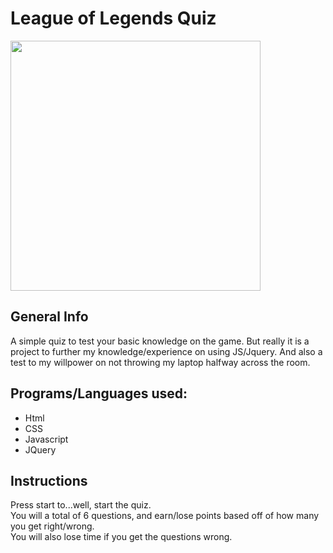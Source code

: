 # League of Legends Quiz

<img src="https://vignette.wikia.nocookie.net/logopedia/images/8/86/League_of_legends_logo_transparent.png"
    width="400px">
    

## General Info

A simple quiz to test your basic knowledge on the game. 
But really it is a project to further my knowledge/experience on using JS/Jquery.
And also a test to my willpower on not throwing my laptop halfway across the room.

## Programs/Languages used:

* Html
* CSS
* Javascript
* JQuery

## Instructions

Press start to...well, start the quiz. 
<br>
You will a total of 6 questions, and earn/lose
points based off of how many you get right/wrong. 
<br>
You will also lose time if you get the questions wrong.
